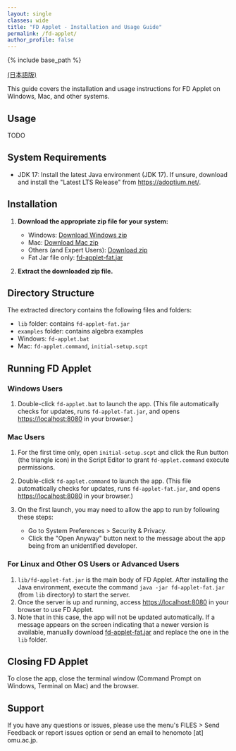 ```yaml
---
layout: single
classes: wide
title: "FD Applet - Installation and Usage Guide"
permalink: /fd-applet/
author_profile: false
---
```


{% include base_path %}

[(日本語版)](/fd-applet-ja/)

This guide covers the installation and usage instructions for FD Applet on Windows, Mac, and other systems.

## Usage

TODO

## System Requirements

- JDK 17: Install the latest Java environment (JDK 17). If unsure, download and install the "Latest LTS Release" from <https://adoptium.net/>.

## Installation

1. **Download the appropriate zip file for your system:**

   - Windows: [Download Windows zip](/files/fd-applet-win.zip)
   - Mac: [Download Mac zip](/files/fd-applet-mac.zip)
   - Others (and Expert Users): [Download zip](/files/fd-applet-others.zip)
   - Fat Jar file only: [fd-applet-fat.jar](/files/fd-applet-fat.jar)

2. **Extract the downloaded zip file.**

## Directory Structure

The extracted directory contains the following files and folders:

- `lib` folder: contains `fd-applet-fat.jar`
- `examples` folder: contains algebra examples
- Windows: `fd-applet.bat`
- Mac: `fd-applet.command`, `initial-setup.scpt`

## Running FD Applet

### Windows Users

1. Double-click `fd-applet.bat` to launch the app.
   (This file automatically checks for updates, runs `fd-applet-fat.jar`, and opens <https://localhost:8080> in your browser.)

### Mac Users

1. For the first time only, open `initial-setup.scpt` and click the Run button (the triangle icon) in the Script Editor to grant `fd-applet.command` execute permissions.
2. Double-click `fd-applet.command` to launch the app.
   (This file automatically checks for updates, runs `fd-applet-fat.jar`, and opens <https://localhost:8080> in your browser.)

3. On the first launch, you may need to allow the app to run by following these steps:
   - Go to System Preferences > Security & Privacy.
   - Click the "Open Anyway" button next to the message about the app being from an unidentified developer.

### For Linux and Other OS Users or Advanced Users

1. `lib/fd-applet-fat.jar` is the main body of FD Applet. After installing the Java environment, execute the command `java -jar fd-applet-fat.jar` (from `lib` directory) to start the server.
2. Once the server is up and running, access <https://localhost:8080> in your browser to use FD Applet.
3. Note that in this case, the app will not be updated automatically. If a message appears on the screen indicating that a newer version is available, manually download [fd-applet-fat.jar](/files/fd-applet-fat.jar) and replace the one in the `lib` folder.

## Closing FD Applet

To close the app, close the terminal window (Command Prompt on Windows, Terminal on Mac) and the browser.

## Support

If you have any questions or issues, please use the menu's FILES > Send Feedback or report issues option or send an email to henomoto [at] omu.ac.jp.
